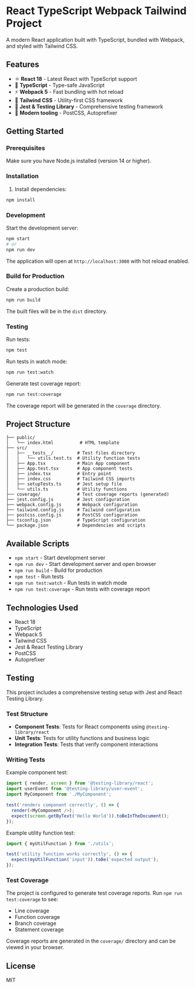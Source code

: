 # React TypeScript Webpack Tailwind Project

A modern React application built with TypeScript, bundled with Webpack, and styled with Tailwind CSS.

## Features

- ⚛️ **React 18** - Latest React with TypeScript support
- 🔧 **TypeScript** - Type-safe JavaScript
- ⚡ **Webpack 5** - Fast bundling with hot reload
- 🎨 **Tailwind CSS** - Utility-first CSS framework
- 🧪 **Jest & Testing Library** - Comprehensive testing framework
- 🚀 **Modern tooling** - PostCSS, Autoprefixer

## Getting Started

### Prerequisites

Make sure you have Node.js installed (version 14 or higher).

### Installation

1. Install dependencies:
```bash
npm install
```

### Development

Start the development server:
```bash
npm start
# or
npm run dev
```

The application will open at `http://localhost:3000` with hot reload enabled.

### Build for Production

Create a production build:
```bash
npm run build
```

The built files will be in the `dist` directory.

### Testing

Run tests:
```bash
npm test
```

Run tests in watch mode:
```bash
npm run test:watch
```

Generate test coverage report:
```bash
npm run test:coverage
```

The coverage report will be generated in the `coverage` directory.

## Project Structure

```
├── public/
│   └── index.html          # HTML template
├── src/
│   ├── __tests__/         # Test files directory
│   │   └── utils.test.ts  # Utility function tests
│   ├── App.tsx            # Main App component
│   ├── App.test.tsx       # App component tests
│   ├── index.tsx          # Entry point
│   ├── index.css          # Tailwind CSS imports
│   ├── setupTests.ts      # Jest setup file
│   └── utils.ts           # Utility functions
├── coverage/              # Test coverage reports (generated)
├── jest.config.js         # Jest configuration
├── webpack.config.js      # Webpack configuration
├── tailwind.config.js     # Tailwind configuration
├── postcss.config.js      # PostCSS configuration
├── tsconfig.json          # TypeScript configuration
└── package.json           # Dependencies and scripts
```

## Available Scripts

- `npm start` - Start development server
- `npm run dev` - Start development server and open browser
- `npm run build` - Build for production
- `npm test` - Run tests
- `npm run test:watch` - Run tests in watch mode
- `npm run test:coverage` - Run tests with coverage report

## Technologies Used

- React 18
- TypeScript
- Webpack 5
- Tailwind CSS
- Jest & React Testing Library
- PostCSS
- Autoprefixer

## Testing

This project includes a comprehensive testing setup with Jest and React Testing Library.

### Test Structure

- **Component Tests**: Tests for React components using `@testing-library/react`
- **Unit Tests**: Tests for utility functions and business logic
- **Integration Tests**: Tests that verify component interactions

### Writing Tests

Example component test:
```typescript
import { render, screen } from '@testing-library/react';
import userEvent from '@testing-library/user-event';
import MyComponent from './MyComponent';

test('renders component correctly', () => {
  render(<MyComponent />);
  expect(screen.getByText('Hello World')).toBeInTheDocument();
});
```

Example utility function test:
```typescript
import { myUtilFunction } from './utils';

test('utility function works correctly', () => {
  expect(myUtilFunction('input')).toBe('expected output');
});
```

### Test Coverage

The project is configured to generate test coverage reports. Run `npm run test:coverage` to see:
- Line coverage
- Function coverage
- Branch coverage
- Statement coverage

Coverage reports are generated in the `coverage/` directory and can be viewed in your browser.

## License

MIT
